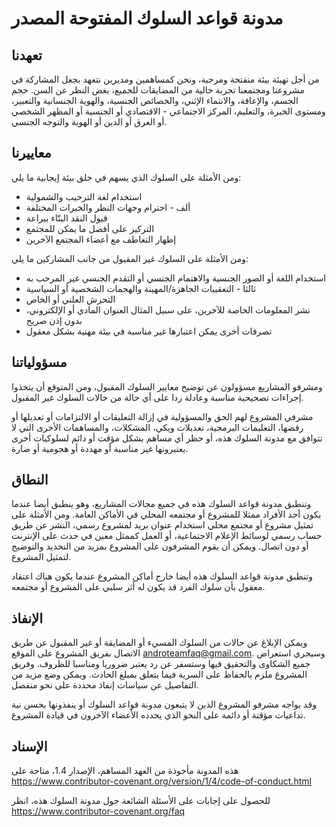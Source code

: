 # مدونة قواعد السلوك المفتوحة المصدر

## تعهدنا

من أجل تهيئة بيئة منفتحة ومرحبة، ونحن كمساهمين ومديرين نتعهد بجعل المشاركة في مشروعنا ومجتمعنا تجربة خالية من المضايقات للجميع، بغض النظر عن السن. حجم الجسم، والإعاقة، والانتماء الإثني، والخصائص الجنسية، والهوية الجنسانية والتعبير، ومستوى الخبرة، والتعليم، المركز الاجتماعي - الاقتصادي أو الجنسية أو المظهر الشخصي أو العرق أو الدين أو الهوية والتوجه الجنسي.

## معاييرنا

ومن الأمثلة على السلوك الذي يسهم في خلق بيئة إيجابية ما يلي:

- استخدام لغة الترحيب والشمولية
- ألف - احترام وجهات النظر والخبرات المختلفة
- قبول النقد البنّاء ببراعة
- التركيز على أفضل ما يمكن للمجتمع
- إظهار التعاطف مع أعضاء المجتمع الآخرين

ومن الأمثلة على السلوك غير المقبول من جانب المشاركين ما يلي:

- استخدام اللغة أو الصور الجنسية والاهتمام الجنسي أو التقدم الجنسي غير المرحب به
- ثالثا - التعقيبات الجاهزة/المهينة والهجمات الشخصية أو السياسية
- التحرش العلني أو الخاص
- نشر المعلومات الخاصة للآخرين، على سبيل المثال العنوان المادي أو الإلكتروني، بدون إذن صريح
- تصرفات أخرى يمكن اعتبارها غير مناسبة في بيئة مهنية بشكل معقول

## مسؤولياتنا

ومشرفو المشاريع مسؤولون عن توضيح معايير السلوك المقبول، ومن المتوقع أن يتخذوا إجراءات تصحيحية مناسبة وعادلة ردا على أي حالة من حالات السلوك غير المقبول.

مشرفي المشروع لهم الحق والمسؤولية في إزالة التعليقات أو الالتزامات أو تعديلها أو رفضها، التعليمات البرمجية، تعديلات ويكي، المشكلات، والمساهمات الأخرى التي لا تتوافق مع مدونة السلوك هذه، أو حظر أي مساهم بشكل مؤقت أو دائم لسلوكيات أخرى يعتبرونها غير مناسبة أو مهددة أو هجومية أو ضارة.

## النطاق

وتنطبق مدونة قواعد السلوك هذه في جميع مجالات المشاريع، وهو ينطبق أيضا عندما يكون أحد الأفراد ممثلا للمشروع أو مجتمعه المحلي في الأماكن العامة. ومن الأمثلة على تمثيل مشروع أو مجتمع محلي استخدام عنوان بريد لمشروع رسمي، النشر عن طريق حساب رسمي لوسائط الإعلام الاجتماعية، أو العمل كممثل معين في حدث على الإنترنت أو دون اتصال. ويمكن أن يقوم المشرفون على المشروع بمزيد من التحديد والتوضيح لتمثيل المشروع.

وتنطبق مدونة قواعد السلوك هذه أيضا خارج أماكن المشروع عندما يكون هناك اعتقاد معقول بأن سلوك الفرد قد يكون له أثر سلبي على المشروع أو مجتمعه.

## الإنفاذ

ويمكن الإبلاغ عن حالات من السلوك المسيء أو المضايقة أو غير المقبول عن طريق الاتصال بفريق المشروع على الموقع androteamfaq@gmail.com. وسيجري استعراض جميع الشكاوى والتحقيق فيها وستسفر عن رد يعتبر ضروريا ومناسبا للظروف. وفريق المشروع ملزم بالحفاظ على السرية فيما يتعلق بمبلغ الحادث. ويمكن وضع مزيد من التفاصيل عن سياسات إنفاذ محددة على نحو منفصل.

وقد يواجه مشرفو المشروع الذين لا يتبعون مدونة قواعد السلوك أو ينفذونها بحسن نية تداعيات مؤقتة أو دائمة على النحو الذي يحدده الأعضاء الآخرون في قيادة المشروع.

## الإسناد

هذه المدونة مأخوذة من العهد المساهم، الإصدار 1.4، متاحة على https://www.contributor-covenant.org/version/1/4/code-of-conduct.html

للحصول على إجابات على الأسئلة الشائعة حول مدونة السلوك هذه، انظر https://www.contributor-covenant.org/faq